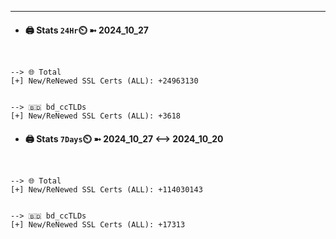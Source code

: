

---
- #### 🖨️ **Stats** `24Hr`⏲️ ➼ 2024_10_27
```console


--> 🌐 Total
[+] New/ReNewed SSL Certs (ALL): +24963130


--> 🇧🇩 bd_ccTLDs
[+] New/ReNewed SSL Certs (ALL): +3618

```

- #### 🖨️ **Stats** `7Days`⏲️ ➼ 2024_10_27 <--> 2024_10_20
```console


--> 🌐 Total
[+] New/ReNewed SSL Certs (ALL): +114030143


--> 🇧🇩 bd_ccTLDs
[+] New/ReNewed SSL Certs (ALL): +17313

```


